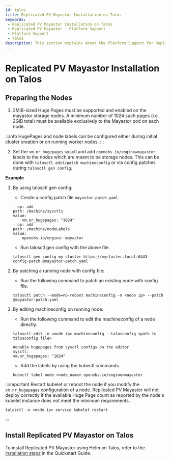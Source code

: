 ```yaml
---
id: talos
title: Replicated PV Mayastor Installation on Talos
keywords:
 - Replicated PV Mayastor Installation on Talos
 - Replicated PV Mayastor - Platform Support
 - Platform Support
 - Talos
description: This section explains about the Platform Support for Replicated PV Mayastor.
---
```

# Replicated PV Mayastor Installation on Talos

## Preparing the Nodes

1. 2MiB-sized Huge Pages must be supported and enabled on the mayastor storage nodes. A minimum number of 1024 such pages (i.e. 2GiB total) must be available exclusively to the Mayastor pod on each node.

:::info
HugePages and node labels can be configured either during initial cluster creation or on running worker nodes.
:::

2. Set the `vm.nr_hugepages` sysctl and add `openebs.io/engine=mayastor` labels to the nodes which are meant to be storage nodes. This can be done with `talosctl edit/patch machineconfig` or via config patches during `talosctl gen config`.

**Example**

1. By using talosctl gen config:

    - Create a config patch file `mayastor-patch.yaml`.

    ```
    - op: add
    path: /machine/sysctls
    value:
        vm.nr_hugepages: "1024"
    - op: add
    path: /machine/nodeLabels
    value:
        openebs.io/engine: mayastor
    ```

    - Run talosctl gen config with the above file.

    ```
    talosctl gen config my-cluster https://mycluster.local:6443 --config-patch @mayastor-patch.yaml
    ```

2. By patching a running node with config file:

    - Run the following command to patch an existing node with config file. 

    ```
    talosctl patch --mode=no-reboot machineconfig -n <node ip> --patch @mayastor-patch.yaml
    ```

3. By editing machineconfig on running node:

    - Run the following command to edit the machineconfig of a node directly.

    ```
    talosctl edit -n <node ip> machineconfig --talosconfig <path to talosconfig file>

    #enable hugepages from sysctl configs on the editor
    sysctl:
    vm.nr_hugepages: "1024"
    ```
    
    - Add the labels by using the kubectl commands. 

    ```
    kubectl label node <node_name> openebs.io/engine=mayastor
    ```

:::important
Restart kubelet or reboot the node if you modify the `vm.nr_hugepages` configuration of a node. Replicated PV Mayastor will not deploy correctly if the available Huge Page count as reported by the node's kubelet instance does not meet the minimum requirements.
```
talosctl -n <node ip> service kubelet restart
```
:::

## Install Replicated PV Mayastor on Talos

To install Replicated PV Mayastor using Helm on Talos, refer to the [installation steps](../../../../quickstart-guide/installation.md#installation-via-helm) in the Quickstart Guide.

